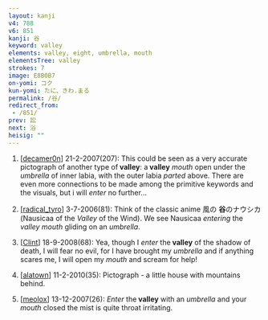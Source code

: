 ```yaml
---
layout: kanji
v4: 788
v6: 851
kanji: 谷
keyword: valley
elements: valley, eight, umbrella, mouth
elementsTree: valley
strokes: 7
image: E8B0B7
on-yomi: コク
kun-yomi: たに、きわ.まる
permalink: /谷/
redirect_from:
 - /851/
prev: 訟
next: 浴
heisig: ""
---
```


1) [<a href="http://kanji.koohii.com/profile/decamer0n">decamer0n</a>] 21-2-2007(207): This could be seen as a very accurate pictograph of another type of<strong> valley</strong>: a<strong> valley</strong> <em>mouth</em> open under the <em>umbrella</em> of inner labia, with the outer labia <em>parted</em> above. There are even more connections to be made among the primitive keywords and the visuals, but i will <em>enter</em> no further...

2) [<a href="http://kanji.koohii.com/profile/radical_tyro">radical_tyro</a>] 3-7-2006(81): Think of the classic anime 風の <strong>谷</strong>のナウシカ (Nausicaa of the <em>Valley</em> of the Wind). We see Nausicaa <em>entering</em> the <em>valley</em> <em>mouth</em> gliding on an <em>umbrella</em>.

3) [<a href="http://kanji.koohii.com/profile/Clint">Clint</a>] 18-9-2008(68): Yea, though I <em>enter</em> the<strong> valley</strong> of the shadow of death, I will fear no evil, for I have brought my <em>umbrella</em> and if anything scares me, I will open my <em>mouth</em> and scream for help!

4) [<a href="http://kanji.koohii.com/profile/alatown">alatown</a>] 11-2-2010(35): Pictograph - a little house with mountains behind.

5) [<a href="http://kanji.koohii.com/profile/meolox">meolox</a>] 13-12-2007(26): <em>Enter</em> the<strong> valley</strong> with an <em>umbrella</em> and your <em>mouth</em> closed the mist is quite throat irritating.


